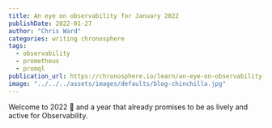 ```yaml
---
title: An eye on observability for January 2022
publishDate: 2022-01-27
author: "Chris Ward"
categories: writing chronosphere
tags: 
  - observability
  - prometheus
  - promql
publication_url: https://chronosphere.io/learn/an-eye-on-observability-for-january-2022/
image: "../../../assets/images/defaults/blog-chinchilla.jpg"
---
```

Welcome to 2022 🥳 and a year that already promises to be as lively and active for Observability.
